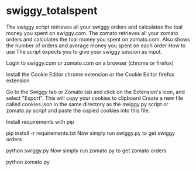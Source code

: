 # swiggy_totalspent
The swiggy script retrieves all your swiggy orders and calculates the toal money you spent on swiggy.com.  The zomato retrieves all your zomato orders and calculates the toal money you spent on zomato.com.  Also shows the number of orders and average money you spent on each order
How to use
The script expects you to give your swiggy session as input.

Login to swiggy.com or zomato.com on a browser (chrome or firefox)

Install the Cookie Editor chrome extension or the Cookie Editor firefox extension

Go to the Swiggy tab or Zomato tab and click on the Extension's icon, and select "Export". This will copy your cookies to clipboard
Create a new file called cookies.json in the same directory as the swiggy.py script or zomato.py script and paste the copied cookies into this file.

Install requirements with pip

pip install -r requirements.txt
Now simply run swiggy.py to get swiggy orders

python swiggy.py
Now simply run zomato.py to get zomato orders

python zomato.py
